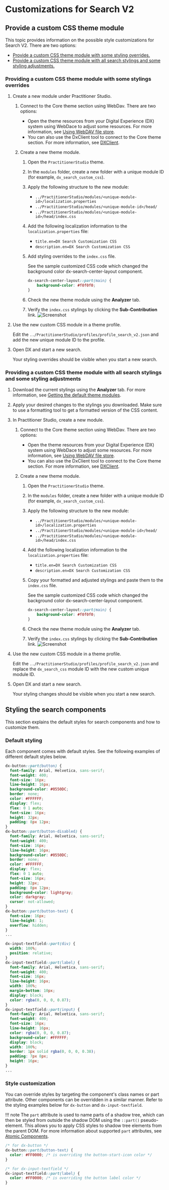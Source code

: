 # Customizations for Search V2

## Provide a custom CSS theme module
This topic provides information on the possible style customizations for Search V2. There are two options:

- [Provide a custom CSS theme module with some styling overrides.](#providing-a-custom-css-theme-module-with-some-stylings-overrides)
- [Provide a custom CSS theme module with all search stylings and some styling adjustments.](#providing-a-custom-css-theme-module-with-all-search-stylings-and-some-styling-adjustments)

### Providing a custom CSS theme module with some stylings overrides

1. Create a new module under Practitioner Studio.
    1. Connect to the Core theme section using WebDav. There are two options:
        - Open the theme resources from your Digital Experience (DX) system using WebDace to adjust some resources. For more information, see [Using WebDAV file store](../../manage_content/wcm_delivery/webdav/administer_webdav/mash_webdav_store.md).
        - You can also use the DxClient tool to connect to the Core theme section. For more information, see [DXClient](../../extend_dx/development_tools/dxclient/index.md).

    2. Create a new theme module.
        1. Open the `PractitionerStudio` theme.
        2. In the `modules` folder, create a new folder with a unique module ID (for example, `dx_search_custom_css`).
        3. Apply the following structure to the new module:
            - `../PractitionerStudio/modules/<unique-module-id>/localization.properties`
            - `../PractitionerStudio/modules/<unique-module-id>/head/`
            - `../PractitionerStudio/modules/<unique-module-id>/head/index.css`

        4. Add the following localization information to the `localization.properties` file:
            - `title.en=DX Search Customization CSS`
            - `description.en=DX Search Customization CSS`

        5. Add styling overrides to the `index.css` file.

            See the sample customized CSS code which changed the background color dx-search-center-layout component.

            ```css
            dx-search-center-layout::part(main) {
                background-color: #f0f0f0;
            }
            ```

        6. Check the new theme module using the **Analyzer** tab. 

        7. Verify the `index.css` stylings by clicking the **Sub-Contribution** link.
            ![Screenshot](../../assets/HCL_Search_Theme_Analyzer_New_Module.png)

2. Use the new custom CSS module in a theme profile.
    
    Edit the `../PractitionerStudio/profiles/profile_search_v2.json` and add the new unique module ID to the profile.

3. Open DX and start a new search.

    Your styling overrides should be visible when you start a new search. 

### Providing a custom CSS theme module with all search stylings and some styling adjustments

1. Download the current stylings using the **Analyzer** tab. For more information, see [Getting the default theme modules](components.md#getting-the-default-theme-modules).

2. Apply your desired changes to the stylings you downloaded. Make sure to use a formatting tool to get a formatted version of the CSS content.

3. In Practitioner Studio, create a new module.
    1. Connect to the Core theme section using WebDav. There are two options:
        - Open the theme resources from your Digital Experience (DX) system using WebDace to adjust some resources. For more information, see [Using WebDAV file store](../../manage_content/wcm_delivery/webdav/administer_webdav/mash_webdav_store.md).
        - You can also use the DxClient tool to connect to the Core theme section. For more information, see [DXClient](../../extend_dx/development_tools/dxclient/index.md).

    2. Create a new theme module.
        1. Open the `PractitionerStudio` theme.
        2. In the `modules` folder, create a new folder with a unique module ID (for example, `dx_search_custom_css`).
        3. Apply the following structure to the new module:
            - `../PractitionerStudio/modules/<unique-module-id>/localization.properties`
            - `../PractitionerStudio/modules/<unique-module-id>/head/`
            - `../PractitionerStudio/modules/<unique-module-id>/head/index.css`

        4. Add the following localization information to the `localization.properties` file:
            - `title.en=DX Search Customization CSS`
            - `description.en=DX Search Customization CSS`

        5. Copy your formatted and adjusted stylings and paste them to the `index.css` file.

            See the sample customized CSS code which changed the background color dx-search-center-layout component.

            ```css
            dx-search-center-layout::part(main) {
                background-color: #f0f0f0;
            }
            ```

        6. Check the new theme module using the **Analyzer** tab.

        7. Verify the `index.css` stylings by clicking the **Sub-Contribution** link.
            ![Screenshot](../../assets/HCL_Search_Theme_Analyzer_New_Module.png)

5. Use the new custom CSS module in a theme profile.
    
    Edit the `../PractitionerStudio/profiles/profile_search_v2.json` and replace the `dx_search_css` module ID with the new custom unique module ID.

6. Open DX and start a new search.

    Your styling changes should be visible when you start a new search.

## Styling the search components

This section explains the default styles for search components and how to customize them.

### Default styling

Each component comes with default styles. See the following examples of different default styles below.

```scss
dx-button::part(button) {
  font-family: Arial, Helvetica, sans-serif;
  font-weight: 400;
  font-size: 16px;
  line-height: 16px;
  background-color: #0550DC;
  border: none;
  color: #FFFFFF;
  display: flex;
  flex: 0 1 auto;
  font-size: 16px;
  height: 32px;
  padding: 8px 12px;
}
dx-button::part(button-disabled) {
  font-family: Arial, Helvetica, sans-serif;
  font-weight: 400;
  font-size: 16px;
  line-height: 16px;
  background-color: #0550DC;
  border: none;
  color: #FFFFFF;
  display: flex;
  flex: 0 1 auto;
  font-size: 16px;
  height: 32px;
  padding: 8px 12px;
  background-color: lightgray;
  color: darkgray;
  cursor: not-allowed;
}
dx-button::part(button-text) {
  font-size: 16px;
  line-height: 1;
  overflow: hidden;
}
...

dx-input-textfield::part(div) {
  width: 100%;
  position: relative;
}
dx-input-textfield::part(label) {
  font-family: Arial, Helvetica, sans-serif;
  font-weight: 400;
  font-size: 16px;
  line-height: 16px;
  width: 100%;
  margin-bottom: 10px;
  display: block;
  color: rgba(0, 0, 0, 0.87);
}
dx-input-textfield::part(input) {
  font-family: Arial, Helvetica, sans-serif;
  font-weight: 400;
  font-size: 16px;
  line-height: 16px;
  color: rgba(0, 0, 0, 0.87);
  background-color: #FFFFFF;
  display: block;
  width: 100%;
  border: 1px solid rgba(0, 0, 0, 0.38);
  padding: 7px 8px;
  height: 16px;
}
...
```


### Style customization

You can override styles by targeting the component's class names or part attribute. Other components can be overridden in a similar manner. Refer to the styling examples below for `dx-button` and `dx-input-textfield`.

!!! note
    The `part` attribute is used to name parts of a shadow tree, which can then be styled from outside the shadow DOM using the `::part()` pseudo-element. This allows you to apply CSS styles to shadow tree elements from the parent DOM. For more information about supported `part` attributes, see [Atomic Components](components.md#atomic-components).    

```css
/* for dx-button */
dx-button::part(button-text) {
  color: #FF0000; /* is overriding the button-start-icon color */
}

/* for dx-input-textfield */
dx-input-textfield::part(label) {
  color: #FF0000; /* is overriding the button label color */
}
```